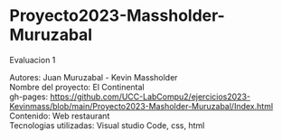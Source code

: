 # Proyecto2023-Massholder-Muruzabal
Evaluacion 1

Autores: Juan Muruzabal - Kevin Massholder<br>
Nombre del proyecto: El Continental<br>
gh-pages: https://github.com/UCC-LabCompu2/ejercicios2023-Kevinmass/blob/main/Proyecto2023-Masholder-Muruzabal/Index.html<br>
Contenido: Web restaurant<br>
Tecnologias utilizadas: Visual studio Code, css, html<br>
